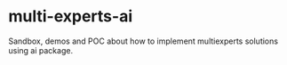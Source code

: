 # multi-experts-ai
Sandbox, demos and POC about how to implement multiexperts solutions using ai package.
